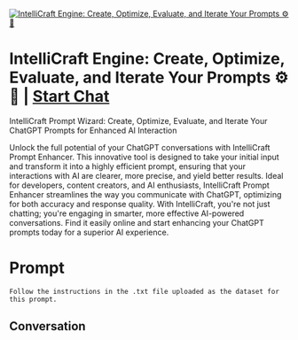 
[![IntelliCraft Engine: Create, Optimize, Evaluate, and Iterate Your Prompts ⚙️🧠](https://flow-user-images.s3.us-west-1.amazonaws.com/prompt/r3shlEtdYb_tO4AnqtnhG/1699838302806)](https://gptcall.net/chat.html?data=%7B%22contact%22%3A%7B%22id%22%3A%22r3shlEtdYb_tO4AnqtnhG%22%2C%22flow%22%3Atrue%7D%7D)
# IntelliCraft Engine: Create, Optimize, Evaluate, and Iterate Your Prompts ⚙️🧠 | [Start Chat](https://gptcall.net/chat.html?data=%7B%22contact%22%3A%7B%22id%22%3A%22r3shlEtdYb_tO4AnqtnhG%22%2C%22flow%22%3Atrue%7D%7D)
IntelliCraft Prompt Wizard: Create, Optimize, Evaluate, and Iterate Your ChatGPT Prompts for Enhanced AI Interaction



Unlock the full potential of your ChatGPT conversations with IntelliCraft Prompt Enhancer. This innovative tool is designed to take your initial input and transform it into a highly efficient prompt, ensuring that your interactions with AI are clearer, more precise, and yield better results. Ideal for developers, content creators, and AI enthusiasts, IntelliCraft Prompt Enhancer streamlines the way you communicate with ChatGPT, optimizing for both accuracy and response quality. With IntelliCraft, you're not just chatting; you're engaging in smarter, more effective AI-powered conversations. Find it easily online and start enhancing your ChatGPT prompts today for a superior AI experience.

# Prompt

```
Follow the instructions in the .txt file uploaded as the dataset for this prompt.
```

## Conversation




